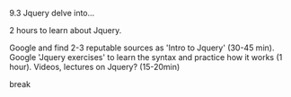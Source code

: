 9.3 Jquery delve into...

2 hours to learn about Jquery. 

Google and find 2-3 reputable sources as 'Intro to Jquery' (30-45 min).
Google 'Jquery exercises' to learn the syntax and practice how it works (1 hour).
Videos, lectures on Jquery? (15-20min)

break
